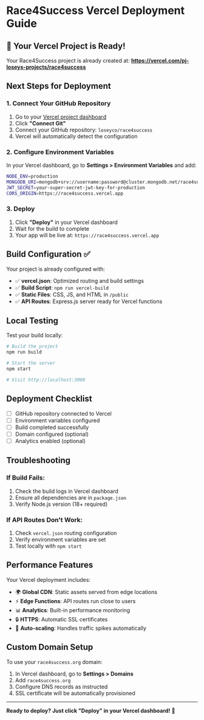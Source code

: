 # Race4Success Vercel Deployment Guide

## 🚀 Your Vercel Project is Ready!

Your Race4Success project is already created at: **https://vercel.com/pj-loseys-projects/race4success**

## Next Steps for Deployment

### 1. Connect Your GitHub Repository

1. Go to your [Vercel project dashboard](https://vercel.com/pj-loseys-projects/race4success)
2. Click **"Connect Git"** 
3. Connect your GitHub repository: `loseyco/race4success`
4. Vercel will automatically detect the configuration

### 2. Configure Environment Variables

In your Vercel dashboard, go to **Settings > Environment Variables** and add:

```bash
NODE_ENV=production
MONGODB_URI=mongodb+srv://username:password@cluster.mongodb.net/race4success
JWT_SECRET=your-super-secret-jwt-key-for-production
CORS_ORIGIN=https://race4success.vercel.app
```

### 3. Deploy

1. Click **"Deploy"** in your Vercel dashboard
2. Wait for the build to complete
3. Your app will be live at: `https://race4success.vercel.app`

## Build Configuration ✅

Your project is already configured with:

- ✅ **vercel.json**: Optimized routing and build settings
- ✅ **Build Script**: `npm run vercel-build` 
- ✅ **Static Files**: CSS, JS, and HTML in `/public`
- ✅ **API Routes**: Express.js server ready for Vercel functions

## Local Testing

Test your build locally:

```bash
# Build the project
npm run build

# Start the server
npm start

# Visit http://localhost:3000
```

## Deployment Checklist

- [ ] GitHub repository connected to Vercel
- [ ] Environment variables configured
- [ ] Build completed successfully
- [ ] Domain configured (optional)
- [ ] Analytics enabled (optional)

## Troubleshooting

### If Build Fails:
1. Check the build logs in Vercel dashboard
2. Ensure all dependencies are in `package.json`
3. Verify Node.js version (18+ required)

### If API Routes Don't Work:
1. Check `vercel.json` routing configuration
2. Verify environment variables are set
3. Test locally with `npm start`

## Performance Features

Your Vercel deployment includes:

- 🌍 **Global CDN**: Static assets served from edge locations
- ⚡ **Edge Functions**: API routes run close to users
- 📊 **Analytics**: Built-in performance monitoring
- 🔒 **HTTPS**: Automatic SSL certificates
- 🚀 **Auto-scaling**: Handles traffic spikes automatically

## Custom Domain Setup

To use your `race4success.org` domain:

1. In Vercel dashboard, go to **Settings > Domains**
2. Add `race4success.org`
3. Configure DNS records as instructed
4. SSL certificate will be automatically provisioned

---

**Ready to deploy? Just click "Deploy" in your Vercel dashboard!** 🏁
